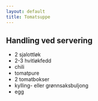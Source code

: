 ```yaml
---
layout: default
title: Tomatsuppe
---
```


Handling ved servering
---

- 2 sjalottløk
- 2-3 hvitløkfedd
- chili
- tomatpure
- 2 tomatbokser
- kylling- eller grønnsaksbuljong
- egg

